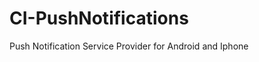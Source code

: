 CI-PushNotifications
====================

Push Notification Service Provider for Android and Iphone
